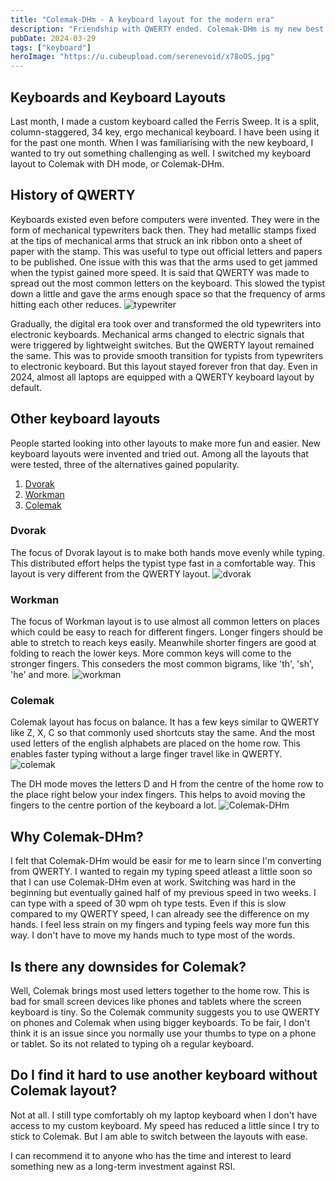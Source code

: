 ```yaml
---
title: "Colemak-DHm - A keyboard layout for the modern era"
description: "Friendship with QWERTY ended. Colemak-DHm is my new best friend"
pubDate: 2024-03-29
tags: ["keyboard"]
heroImage: "https://u.cubeupload.com/serenevoid/x78oOS.jpg"
---
```

## Keyboards and Keyboard Layouts
Last month, I made a custom keyboard called the Ferris Sweep. It is a split, column-staggered,
34 key, ergo mechanical keyboard. I have been using it for the past one month.
When I was familiarising with the new keyboard, I wanted to try out something challenging as well.
I switched my keyboard layout to Colemak with DH mode, or Colemak-DHm.

## History of QWERTY
Keyboards existed even before computers were invented. They were in the form of mechanical
typewriters back then. They had metallic stamps fixed at the tips of mechanical arms that struck
an ink ribbon onto a sheet of paper with the stamp. This was useful to type out
official letters and papers to be published. One issue with this was that the arms
used to get jammed when the typist gained more speed. It is said that QWERTY was made
to spread out the most common letters on the keyboard. This slowed the typist down a
little and gave the arms enough space so that the frequency of arms hitting each other reduces.
![typewriter](http://pngimg.com/uploads/typewriter/typewriter_PNG14.png)

Gradually, the digital era took over and transformed the old typewriters into electronic
keyboards. Mechanical arms changed to electric signals that were triggered by lightweight
switches. But the QWERTY layout remained the same. This was to provide smooth transition
for typists from typewriters to electronic keyboard. But this layout stayed forever fron that day.
Even in 2024, almost all laptops are equipped with a QWERTY keyboard layout by default.

## Other keyboard layouts
People started looking into other layouts to make more fun and easier. New keyboard layouts
were invented and tried out. Among all the layouts that were tested, three of the alternatives
gained popularity.

1. [Dvorak](https://dvorak-keyboard.com/)
2. [Workman](https://workmanlayout.org/)
3. [Colemak](https://colemak.com/)

### Dvorak
The focus of Dvorak layout is to make both hands move evenly while typing. This distributed effort
helps the typist type fast in a comfortable way. This layout is very different from the QWERTY layout.
![dvorak](https://external-preview.redd.it/kVIQVfUBCioVubMRG9jbpJORYrc37VjJP1kWCgREdfA.png?auto=webp&s=464d56e9f59f4a6002c4433f2532b8b7e4234127)

### Workman
The focus of Workman layout is to use almost all common letters on places which could be easy to reach for different
fingers. Longer fingers should be able to stretch to reach keys easily. Meanwhile shorter fingers are good at folding
to reach the lower keys. More common keys will come to the stronger fingers. This conseders the most common bigrams, like
'th', 'sh', 'he' and more.
![workman](https://i.redd.it/bq5fhm0pwm061.png)

### Colemak
Colemak layout has focus on balance. It has a few keys similar to QWERTY like Z, X, C so that commonly used shortcuts
stay the same. And the most used letters of the english alphabets are placed on the home
row. This enables faster typing without a large finger travel like in QWERTY.
![colemak](https://i.pinimg.com/originals/04/d3/21/04d32183e544add05f76ea14f5a576c3.png)

The DH mode moves the letters D and H from the centre of the home row to the place right below your index fingers.
This helps to avoid moving the fingers to the centre portion of the keyboard a lot.
![Colemak-DHm](https://colemakmods.github.io/mod-dh/gfx/about/colemak_dh_main_matrix.png)

## Why Colemak-DHm?
I felt that Colemak-DHm would be easir for me to learn since I'm converting from QWERTY.
I wanted to regain my typing speed atleast a little soon so that I can use Colemak-DHm even at work.
Switching was hard in the beginning but eventually gained half of my previous speed in two weeks.
I can type with a speed of 30 wpm oh type tests. Even if this is slow compared to my QWERTY speed,
I can already see the difference on my hands. I feel less strain on my fingers and typing feels way more
fun this way. I don't have to move my hands much to type most of the words.

## Is there any downsides for Colemak?
Well, Colemak brings most used letters together to the home row. This is bad for
small screen devices like phones and tablets where the screen keyboard is tiny.
So the Colemak community suggests you to use QWERTY on phones and Colemak when using bigger keyboards.
To be fair, I don't think it is an issue since you normally use your thumbs to type on a phone or tablet.
So its not related to typing oh a regular keyboard.

## Do I find it hard to use another keyboard without Colemak layout?
Not at all. I still type comfortably oh my laptop keyboard when I don't have access to my custom keyboard.
My speed has reduced a little since I try to stick to Colemak. But I am able to switch between the layouts
with ease.

I can recommend it to anyone who has the time and interest to leard something new as a long-term
investment against RSI.
